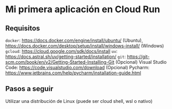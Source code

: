 # Mi primera aplicación en Cloud Run

## Requisitos
`docker`: https://docs.docker.com/engine/install/ubuntu/ (Ubuntu), https://docs.docker.com/desktop/setup/install/windows-install/ (Windows)
`gcloud`: https://cloud.google.com/sdk/docs/install
`uv`: https://docs.astral.sh/uv/getting-started/installation/
`git`: https://git-scm.com/book/en/v2/Getting-Started-Installing-Git
(Opcional) Visual Studio Code: https://code.visualstudio.com/download
(Opcional) Pycharm: https://www.jetbrains.com/help/pycharm/installation-guide.html

## Pasos a seguir
Utilizar una distribución de Linux (puede ser cloud shell, wsl o nativo)
